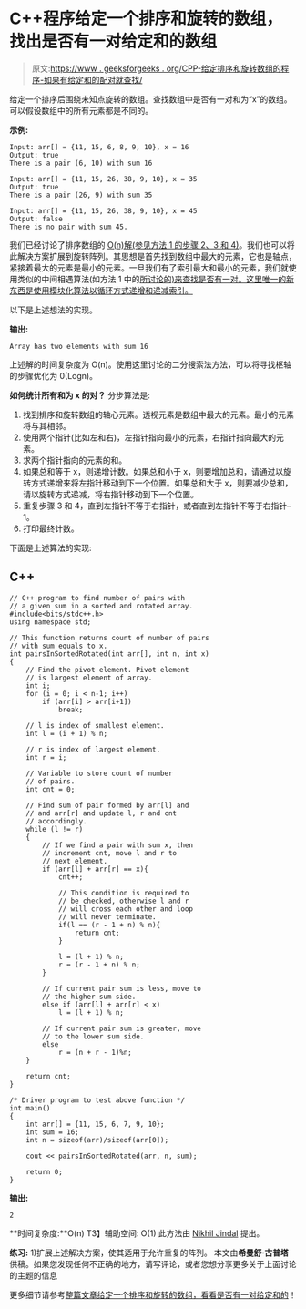 # C++程序给定一个排序和旋转的数组，找出是否有一对给定和的数组

> 原文:[https://www . geeksforgeeks . org/CPP-给定排序和旋转数组的程序-如果有给定和的配对就查找/](https://www.geeksforgeeks.org/cpp-program-for-given-a-sorted-and-rotated-array-find-if-there-is-a-pair-with-a-given-sum/)

给定一个排序后围绕未知点旋转的数组。查找数组中是否有一对和为“x”的数组。可以假设数组中的所有元素都是不同的。

**示例:**

```
Input: arr[] = {11, 15, 6, 8, 9, 10}, x = 16
Output: true
There is a pair (6, 10) with sum 16

Input: arr[] = {11, 15, 26, 38, 9, 10}, x = 35
Output: true
There is a pair (26, 9) with sum 35

Input: arr[] = {11, 15, 26, 38, 9, 10}, x = 45
Output: false
There is no pair with sum 45.
```

我们已经讨论了排序数组的 [O(n)解(参见方法 1 的步骤 2、3 和 4)](https://www.geeksforgeeks.org/write-a-c-program-that-given-a-set-a-of-n-numbers-and-another-number-x-determines-whether-or-not-there-exist-two-elements-in-s-whose-sum-is-exactly-x/)。我们也可以将此解决方案扩展到旋转阵列。其思想是首先找到数组中最大的元素，它也是轴点，紧接着最大的元素是最小的元素。一旦我们有了索引最大和最小的元素，我们就使用类似的中间相遇算法(如方法 1 中的[所讨论的)来查找是否有一对。这里唯一的新东西是使用模块化算法以循环方式递增和递减索引。](https://www.geeksforgeeks.org/write-a-c-program-that-given-a-set-a-of-n-numbers-and-another-number-x-determines-whether-or-not-there-exist-two-elements-in-s-whose-sum-is-exactly-x/)

以下是上述想法的实现。

**输出:**

```
Array has two elements with sum 16
```

上述解的时间复杂度为 O(n)。使用这里讨论的二分搜索法方法，可以将寻找枢轴的步骤优化为 0(Logn)。

**如何统计所有和为 x 的对？**
分步算法是:

1.  找到排序和旋转数组的轴心元素。透视元素是数组中最大的元素。最小的元素将与其相邻。
2.  使用两个指针(比如左和右)，左指针指向最小的元素，右指针指向最大的元素。
3.  求两个指针指向的元素的和。
4.  如果总和等于 x，则递增计数。如果总和小于 x，则要增加总和，请通过以旋转方式递增来将左指针移动到下一个位置。如果总和大于 x，则要减少总和，请以旋转方式递减，将右指针移动到下一个位置。
5.  重复步骤 3 和 4，直到左指针不等于右指针，或者直到左指针不等于右指针–1。
6.  打印最终计数。

下面是上述算法的实现:

## C++

```
// C++ program to find number of pairs with 
// a given sum in a sorted and rotated array.
#include<bits/stdc++.h>
using namespace std;

// This function returns count of number of pairs
// with sum equals to x.
int pairsInSortedRotated(int arr[], int n, int x)
{
    // Find the pivot element. Pivot element
    // is largest element of array.
    int i;
    for (i = 0; i < n-1; i++)
        if (arr[i] > arr[i+1])
            break;

    // l is index of smallest element.
    int l = (i + 1) % n; 

    // r is index of largest element.
    int r = i;

    // Variable to store count of number
    // of pairs.
    int cnt = 0;

    // Find sum of pair formed by arr[l] and
    // and arr[r] and update l, r and cnt 
    // accordingly.
    while (l != r)
    {
        // If we find a pair with sum x, then 
        // increment cnt, move l and r to 
        // next element.
        if (arr[l] + arr[r] == x){
            cnt++;

            // This condition is required to 
            // be checked, otherwise l and r
            // will cross each other and loop
            // will never terminate.
            if(l == (r - 1 + n) % n){
                return cnt;
            }

            l = (l + 1) % n;
            r = (r - 1 + n) % n;
        }

        // If current pair sum is less, move to 
        // the higher sum side.
        else if (arr[l] + arr[r] < x)
            l = (l + 1) % n;

        // If current pair sum is greater, move 
        // to the lower sum side.
        else 
            r = (n + r - 1)%n;
    }

    return cnt;
}

/* Driver program to test above function */
int main()
{
    int arr[] = {11, 15, 6, 7, 9, 10};
    int sum = 16;
    int n = sizeof(arr)/sizeof(arr[0]);

    cout << pairsInSortedRotated(arr, n, sum);

    return 0;
} 
```

**输出:**

```
2
```

**时间复杂度:**O(n)
T3】辅助空间: O(1)
此方法由 [Nikhil Jindal](https://www.linkedin.com/in/nikhil-jindal-b1212812b/) 提出。

**练习:**
1)扩展上述解决方案，使其适用于允许重复的阵列。
本文由**希曼舒·古普塔**供稿。如果您发现任何不正确的地方，请写评论，或者您想分享更多关于上面讨论的主题的信息

更多细节请参考[整篇文章给定一个排序和旋转的数组，看看是否有一对给定和的](https://www.geeksforgeeks.org/given-a-sorted-and-rotated-array-find-if-there-is-a-pair-with-a-given-sum/)！